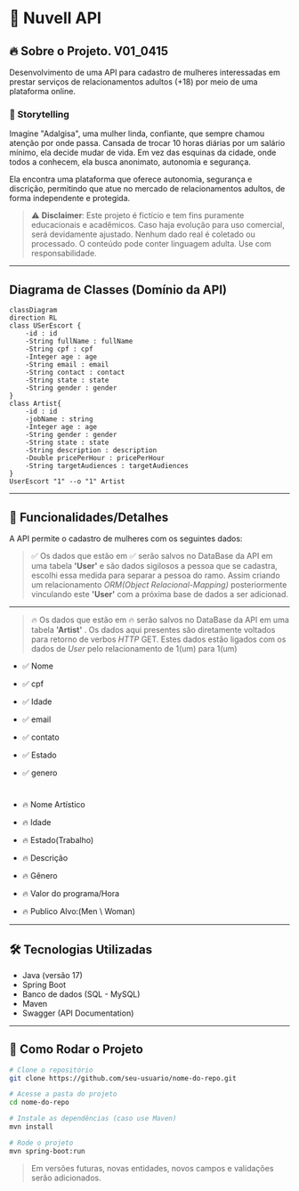 # 💋 Nuvell API

## 🔥 Sobre o Projeto. V01_0415

Desenvolvimento de uma API para cadastro de mulheres interessadas em prestar serviços de relacionamentos adultos (+18) por meio de uma plataforma online.

### 📖 Storytelling

Imagine "Adalgisa", uma mulher linda, confiante, que sempre chamou atenção por onde passa. Cansada de trocar 10 horas diárias por um salário mínimo, ela decide mudar de vida. Em vez das esquinas da cidade, onde todos a conhecem, ela busca anonimato, autonomia e segurança.

Ela encontra uma plataforma que oferece autonomia, segurança e discrição, permitindo que atue no mercado de relacionamentos adultos, de forma independente e protegida.

> ⚠️ **Disclaimer**: Este projeto é fictício e tem fins puramente educacionais e acadêmicos.  Caso haja evolução para uso comercial, será devidamente ajustado. Nenhum dado real é coletado ou processado. O conteúdo pode conter linguagem adulta. Use com responsabilidade.

---

## Diagrama de Classes (Domínio da API)
```mermaid 
classDiagram
direction RL
class USerEscort {
    -id : id
    -String fullName : fullName
    -String cpf : cpf
    -Integer age : age
    -String email : email
    -String contact : contact
    -String state : state
    -String gender : gender
}
class Artist{
    -id : id
    -jobName : string
    -Integer age : age
    -String gender : gender
    -String state : state
    -String description : description
    -Double pricePerHour : pricePerHour
    -String targetAudiences : targetAudiences
}
UserEscort "1" --o "1" Artist
```
---

## 🧠 Funcionalidades/Detalhes

A API permite o cadastro de mulheres com os seguintes dados:
> ✅ Os dados que estão em ✅ serão salvos no DataBase da API em uma tabela **'User'** e são dados sigilosos a pessoa que se cadastra, escolhi essa medida para separar a pessoa do ramo. Assim criando um relacionamento *ORM(Object Relacional-Mapping)* posteriormente vinculando este **'User'** com a próxima base de dados a ser adicionad.
---
> 🔥 Os dados que estão em 🔥 serão salvos no DataBase da API em uma tabela **'Artist'** . Os dados aqui presentes são diretamente voltados para retorno de verbos *HTTP* GET. Estes dados estão ligados com os dados de *User* pelo relacionamento de 1(um) para 1(um)

- ✅ Nome
- ✅ cpf
- ✅ Idade
- ✅ email
- ✅ contato
- ✅ Estado
- ✅ genero

    #
- 🔥 Nome Artístico 
- 🔥 Idade
- 🔥 Estado(Trabalho)
- 🔥 Descrição
- 🔥 Gênero
- 🔥 Valor do programa/Hora
- 🔥 Publico Alvo:(Men \ Woman)
---

## 🛠️ Tecnologias Utilizadas

- Java (versão 17)
- Spring Boot 
- Banco de dados (SQL - MySQL)
- Maven
- Swagger (API Documentation)

---

## 🚀 Como Rodar o Projeto

```bash
# Clone o repositório
git clone https://github.com/seu-usuario/nome-do-repo.git

# Acesse a pasta do projeto
cd nome-do-repo

# Instale as dependências (caso use Maven)
mvn install

# Rode o projeto
mvn spring-boot:run
```

> Em versões futuras, novas entidades, novos campos e validações serão adicionados.
